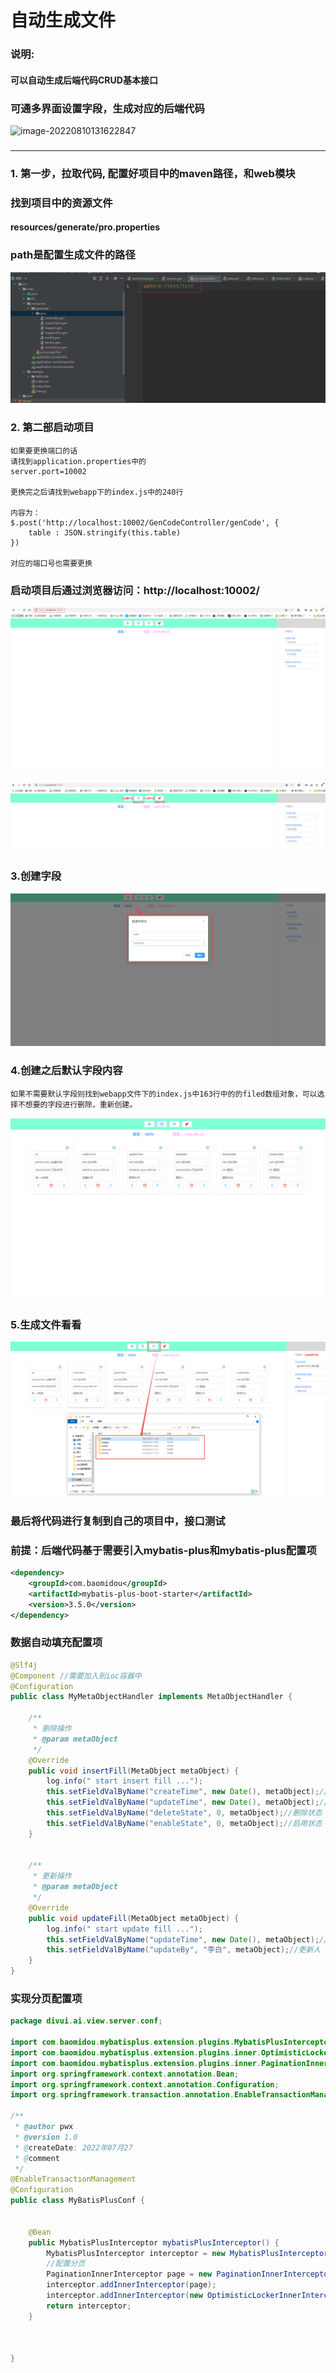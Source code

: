 # 自动生成文件



### 说明:

#### 可以自动生成后端代码CRUD基本接口

### 

### 可通多界面设置字段，生成对应的后端代码

![image-20220810131622847](D:\FilePublic\genCode\GenCode_version_1.0\image\image-20220810131622847.png)



### 

------



### 1. 第一步，拉取代码, 配置好项目中的maven路径，和web模块

### 找到项目中的资源文件

#### resources/generate/pro.properties 

### path是配置生成文件的路径

![image-20220810132146830](.\image\image-20220810132146830.png)





### 2. 第二部启动项目

```properties
如果要更换端口的话
请找到application.properties中的
server.port=10002

更换完之后请找到webapp下的index.js中的240行

内容为：
$.post('http://localhost:10002/GenCodeController/genCode', {
	table : JSON.stringify(this.table)
})

对应的端口号也需要更换
```



### 启动项目后通过浏览器访问：http://localhost:10002/

![image-20220810132705814](.\image\image-20220810132705814.png)



![image-20220810132903569](.\image\image-20220810132903569.png)







### 3.创建字段

![image-20220810133310266](image/image-20220810133310266.png)



### 4.创建之后默认字段内容

```properties
如果不需要默认字段则找到webapp文件下的index.js中163行中的的filed数组对象，可以选择不想要的字段进行删除，重新创建。
```

![image-20220810133344225](image/image-20220810133344225.png)



### 5.生成文件看看

![image-20220810133555789](image/image-20220810133555789.png)



### 最后将代码进行复制到自己的项目中，接口测试



### 前提：后端代码基于需要引入mybatis-plus和mybatis-plus配置项

```xml
<dependency>
    <groupId>com.baomidou</groupId>
    <artifactId>mybatis-plus-boot-starter</artifactId>
    <version>3.5.0</version>
</dependency>
```



### 数据自动填充配置项

```java
@Slf4j
@Component //需要加入到ioc容器中
@Configuration
public class MyMetaObjectHandler implements MetaObjectHandler {

    /**
     * 删除操作
     * @param metaObject
     */
    @Override
    public void insertFill(MetaObject metaObject) {
        log.info(" start insert fill ...");
        this.setFieldValByName("createTime", new Date(), metaObject);//创建时间
        this.setFieldValByName("updateTime", new Date(), metaObject);//更新时间
        this.setFieldValByName("deleteState", 0, metaObject);//删除状态
        this.setFieldValByName("enableState", 0, metaObject);//启用状态
    }


    /**
     * 更新操作
     * @param metaObject
     */
    @Override
    public void updateFill(MetaObject metaObject) {
        log.info(" start update fill ...");
        this.setFieldValByName("updateTime", new Date(), metaObject);//更新时间
        this.setFieldValByName("updateBy", "李白", metaObject);//更新人
    }
}
```





### 实现分页配置项

```java
package divui.ai.view.server.conf;

import com.baomidou.mybatisplus.extension.plugins.MybatisPlusInterceptor;
import com.baomidou.mybatisplus.extension.plugins.inner.OptimisticLockerInnerInterceptor;
import com.baomidou.mybatisplus.extension.plugins.inner.PaginationInnerInterceptor;
import org.springframework.context.annotation.Bean;
import org.springframework.context.annotation.Configuration;
import org.springframework.transaction.annotation.EnableTransactionManagement;

/**
 * @author pwx
 * @version 1.0
 * @createDate: 2022年07月27
 * @comment
 */
@EnableTransactionManagement
@Configuration
public class MyBatisPlusConf {


    @Bean
    public MybatisPlusInterceptor mybatisPlusInterceptor() {
        MybatisPlusInterceptor interceptor = new MybatisPlusInterceptor();
        //配置分页
        PaginationInnerInterceptor page = new PaginationInnerInterceptor();
        interceptor.addInnerInterceptor(page);
        interceptor.addInnerInterceptor(new OptimisticLockerInnerInterceptor());
        return interceptor;
    }



}
```

